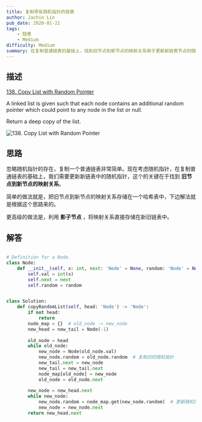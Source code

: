 ```yaml
---
title: 复制带有随机指针的链表
author: Jachin Lin
pub_date: 2020-01-21
tags:
    - 链表
    - Medium
difficulty: Medium
summary: 在复制普通链表的基础上，找到旧节点到新节点的映射关系用于更新新链表节点的随机指针。
---
```


## 描述 

[138. Copy List with Random Pointer](https://leetcode.com/problems/copy-list-with-random-pointer/)

A linked list is given such that each node contains an additional random pointer which could point to any node in the list or null.

Return a deep copy of the list.

![138. Copy List with Random Pointer](https://assets.leetcode.com/uploads/2019/12/18/e1.png)

## 思路

忽略随机指针的存在，复制一个普通链表非常简单。现在考虑随机指针，在复制普通链表的基础上，我们需要更新新链表中的随机指针，这个的关键在于找到 **旧节点到新节点的映射关系**。

简单的做法就是，把旧节点到新节点的映射关系存储在一个哈希表中，下边解法就是根据这个思路来的。

更高级的做法是，利用 **影子节点** ，将映射关系直接存储在新旧链表中。

## 解答

```python

# Definition for a Node.
class Node:
    def __init__(self, x: int, next: 'Node' = None, random: 'Node' = None):
        self.val = int(x)
        self.next = next
        self.random = random


class Solution:
    def copyRandomList(self, head: 'Node') -> 'Node':
        if not head:
            return
        node_map = {}  # old_node -> new_node
        new_head = new_tail = Node(-1)
        
        old_node = head
        while old_node:
            new_node = Node(old_node.val)
            new_node.random = old_node.random  # 复制旧的随机指针
            new_tail.next = new_node
            new_tail = new_tail.next
            node_map[old_node] = new_node
            old_node = old_node.next
        
        new_node = new_head.next
        while new_node:
            new_node.random = node_map.get(new_node.random)  # 更新随机指针
            new_node = new_node.next
        return new_head.next
        
```